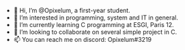 - 👋 Hi, I’m @Opixelum, a first-year student.
- 👀 I’m interested in programming, system and IT in general.
- 🌱 I’m currently learning C programming at ESGI, Paris 12.
- 💞️ I’m looking to collaborate on several simple project in C.
- 📫 You can reach me on discord: Opixelum#3219

<!---
Opixelum/Opixelum is a ✨ special ✨ repository because its `README.md` (this file) appears on your GitHub profile.
You can click the Preview link to take a look at your changes.
--->
